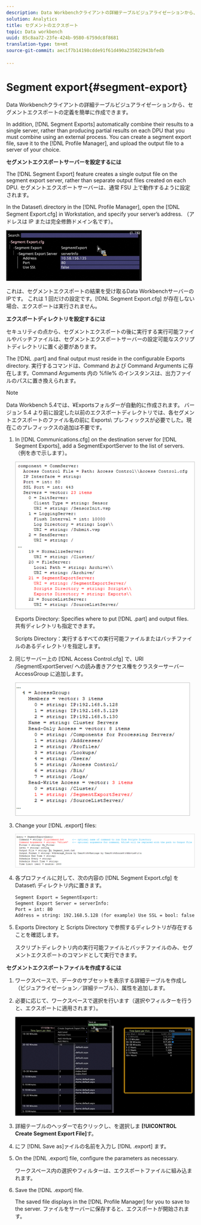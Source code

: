 ```yaml
---
description: Data Workbenchクライアントの詳細テーブルビジュアライゼーションから、セグメントエクスポートの定義を簡単に作成できます。
solution: Analytics
title: セグメントのエクスポート
topic: Data workbench
uuid: 85c8aa72-23fe-424b-9580-6759dc8f8681
translation-type: tm+mt
source-git-commit: aec1f7b14198cdde91f61d490a235022943bfedb

---
```



# Segment export{#segment-export}

Data Workbenchクライアントの詳細テーブルビジュアライゼーションから、セグメントエクスポートの定義を簡単に作成できます。

In addition, [!DNL Segment Exports] automatically combine their results to a single server, rather than producing partial results on each DPU that you must combine using an external process. You can create a segment export file, save it to the [!DNL Profile Manager], and upload the output file to a server of your choice.

**セグメントエクスポートサーバーを設定するには**

The [!DNL Segment Export] feature creates a single output file on the segment export server, rather than separate output files created on each DPU. セグメントエクスポートサーバーは、通常 FSU 上で動作するように設定されます。

In the Dataset\ directory in the [!DNL Profile Manager], open the [!DNL Segment Export.cfg] in Workstation, and specify your server’s address. （アドレスは IP または完全修飾ドメイン名です）。

![](assets/segment_export_cfg.png)

これは、セグメントエクスポートの結果を受け取るData WorkbenchサーバーのIPです。 これは 1 回だけの設定です。[!DNL Segment Export.cfg] が存在しない場合、エクスポートは実行されません。

**エクスポートディレクトリを設定するには**

セキュリティの点から、セグメントエクスポートの後に実行する実行可能ファイルやバッチファイルは、セグメントエクスポートサーバーの設定可能なスクリプトディレクトリに置く必要があります。

The [!DNL .part] and final output must reside in the configurable Exports directory. 実行するコマンドは、Command および Command Arguments に存在します。Command Arguments 内の %file% のインスタンスは、出力ファイルのパスに置き換えられます。

>[!NOTE]
>
>Data Workbench 5.4では、¥Exportsフォルダーが自動的に作成されます。 バージョン 5.4 より前に設定した以前のエクスポートディレクトリでは、各セグメントエクスポートのファイル名の前に Exports\ プレフィックスが必要でした。現在このプレフィックスの追加は不要です。

1. In [!DNL Communications.cfg] on the destination server for [!DNL Segment Exports], add a SegmentExportServer to the list of servers. （例を赤で示します）。

   ![](assets/communications_cfg_example.png)

   Exports Directory: Specifies where to put [!DNL .part] and output files. 共有ディレクトリも指定できます。

   Scripts Directory：実行するすべての実行可能ファイルまたはバッチファイルのあるディレクトリを指定します。

1. 同じサーバー上の [!DNL Access Control.cfg] で、URI /SegmentExportServer/ への読み書きアクセス権をクラスターサーバー AccessGroup に追加します。

   ![](assets/accesscontrol_cfg_example.png)

1. Change your [!DNL .export] files:

   ![](assets/segment_export_query_example.png)

1. 各プロファイルに対して、次の内容の [!DNL Segment Export.cfg] を Dataset\ ディレクトリ内に置きます。

   ```
   Segment Export = SegmentExport:
   Segment Export Server = serverInfo:
   Port = int: 80
   Address = string: 192.168.5.128 (for example) Use SSL = bool: false
   ```

1. Exports Directory と Scripts Directory で参照するディレクトリが存在することを確認します。

   スクリプトディレクトリ内の実行可能ファイルとバッチファイルのみ、セグメントエクスポートのコマンドとして実行できます。

**セグメントエクスポートファイルを作成するには**

1. ワークスペースで、データのサブセットを表示する詳細テーブルを作成し（ビジュアライゼーション／詳細テーブル）、属性を追加します。
1. 必要に応じて、ワークスペースで選択を行います（選択やフィルターを行うと、エクスポートに適用されます）。

   ![](assets/create_segment_export_file.png)

1. 詳細テーブルのヘッダーで右クリックし、を選択しま **[!UICONTROL Create Segment Export File]**&#x200B;す。
1. にフ [!DNL Save as]ァイルの名前を入力し [!DNL .export] ます。
1. On the [!DNL .export] file, configure the parameters as necessary.

   ワークスペース内の選択やフィルターは、エクスポートファイルに組み込まれます。

1. Save the [!DNL .export] file.

   The saved file displays in the [!DNL Profile Manager] for you to save to the server. ファイルをサーバーに保存すると、エクスポートが開始されます。

